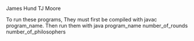 James Hund
TJ Moore

To run these programs, They must first be compiled with javac program_name.
Then run them with java program_name number_of_rounds number_of_philosophers
